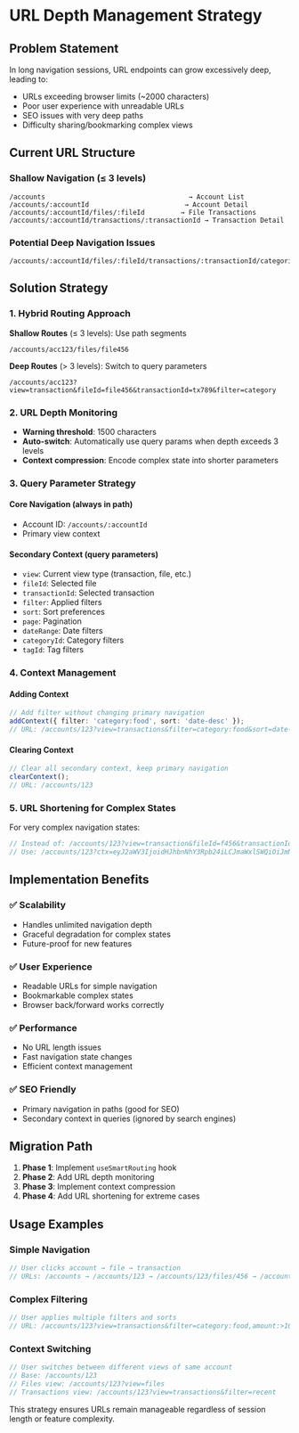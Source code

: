 # URL Depth Management Strategy

## Problem Statement

In long navigation sessions, URL endpoints can grow excessively deep, leading to:
- URLs exceeding browser limits (~2000 characters)
- Poor user experience with unreadable URLs
- SEO issues with very deep paths
- Difficulty sharing/bookmarking complex views

## Current URL Structure

### Shallow Navigation (≤ 3 levels)
```
/accounts                                    → Account List
/accounts/:accountId                        → Account Detail  
/accounts/:accountId/files/:fileId         → File Transactions
/accounts/:accountId/transactions/:transactionId → Transaction Detail
```

### Potential Deep Navigation Issues
```
/accounts/:accountId/files/:fileId/transactions/:transactionId/categories/:categoryId/tags/:tagId
```

## Solution Strategy

### 1. Hybrid Routing Approach

**Shallow Routes** (≤ 3 levels): Use path segments
```
/accounts/acc123/files/file456
```

**Deep Routes** (> 3 levels): Switch to query parameters
```
/accounts/acc123?view=transaction&fileId=file456&transactionId=tx789&filter=category
```

### 2. URL Depth Monitoring

- **Warning threshold**: 1500 characters
- **Auto-switch**: Automatically use query params when depth exceeds 3 levels
- **Context compression**: Encode complex state into shorter parameters

### 3. Query Parameter Strategy

#### Core Navigation (always in path)
- Account ID: `/accounts/:accountId`
- Primary view context

#### Secondary Context (query parameters)
- `view`: Current view type (transaction, file, etc.)
- `fileId`: Selected file
- `transactionId`: Selected transaction
- `filter`: Applied filters
- `sort`: Sort preferences
- `page`: Pagination
- `dateRange`: Date filters
- `categoryId`: Category filters
- `tagId`: Tag filters

### 4. Context Management

#### Adding Context
```typescript
// Add filter without changing primary navigation
addContext({ filter: 'category:food', sort: 'date-desc' });
// URL: /accounts/123?view=transactions&filter=category:food&sort=date-desc
```

#### Clearing Context
```typescript
// Clear all secondary context, keep primary navigation
clearContext();
// URL: /accounts/123
```

### 5. URL Shortening for Complex States

For very complex navigation states:
```typescript
// Instead of: /accounts/123?view=transaction&fileId=f456&transactionId=t789&filter=cat:food&sort=date&page=2&dateRange=2024-01
// Use: /accounts/123?ctx=eyJ2aWV3IjoidHJhbnNhY3Rpb24iLCJmaWxlSWQiOiJmNDU2In0
```

## Implementation Benefits

### ✅ Scalability
- Handles unlimited navigation depth
- Graceful degradation for complex states
- Future-proof for new features

### ✅ User Experience
- Readable URLs for simple navigation
- Bookmarkable complex states
- Browser back/forward works correctly

### ✅ Performance
- No URL length issues
- Fast navigation state changes
- Efficient context management

### ✅ SEO Friendly
- Primary navigation in paths (good for SEO)
- Secondary context in queries (ignored by search engines)

## Migration Path

1. **Phase 1**: Implement `useSmartRouting` hook
2. **Phase 2**: Add URL depth monitoring
3. **Phase 3**: Implement context compression
4. **Phase 4**: Add URL shortening for extreme cases

## Usage Examples

### Simple Navigation
```typescript
// User clicks account → file → transaction
// URLs: /accounts → /accounts/123 → /accounts/123/files/456 → /accounts/123?view=transaction&fileId=456&transactionId=789
```

### Complex Filtering
```typescript
// User applies multiple filters and sorts
// URL: /accounts/123?view=transactions&filter=category:food,amount:>100&sort=date-desc&page=2&dateRange=2024-01
```

### Context Switching
```typescript
// User switches between different views of same account
// Base: /accounts/123
// Files view: /accounts/123?view=files
// Transactions view: /accounts/123?view=transactions&filter=recent
```

This strategy ensures URLs remain manageable regardless of session length or feature complexity.
